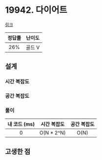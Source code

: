 # 19942. 다이어트

[링크](https://www.acmicpc.net/problem/19942)

| 정답률 | 난이도 |
| :----: | :----: |
|  26%   | 골드 V |

## 설계

### 시간 복잡도

### 공간 복잡도

### 풀이

| 내 코드 (ms) | 시간 복잡도 | 공간 복잡도 |
| :----------: | :---------: | :---------: |
|      0       | O(N \* 2^N) |    O(N)     |

## 고생한 점
